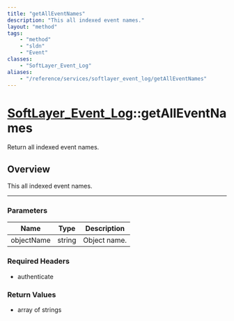 ```yaml
---
title: "getAllEventNames"
description: "This all indexed event names."
layout: "method"
tags:
    - "method"
    - "sldn"
    - "Event"
classes:
    - "SoftLayer_Event_Log"
aliases:
    - "/reference/services/softlayer_event_log/getAllEventNames"
---
```

# [SoftLayer_Event_Log](/reference/services/SoftLayer_Event_Log)::getAllEventNames


Return all indexed event names.


## Overview 
This all indexed event names. 

-----

### Parameters 
|Name | Type | Description |
| --- | --- | --- |
|objectName| string| Object name.|


### Required Headers
* authenticate


### Return Values
* array of strings





